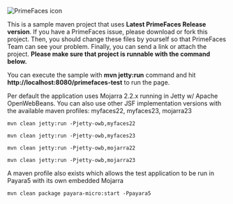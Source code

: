 ![PrimeFaces icon](https://www.primefaces.org/wp-content/uploads/2016/10/prime_logo_new.png)


This is a sample maven project that uses <strong>Latest PrimeFaces Release version</strong>. If you have a PrimeFaces issue, please download or fork this project. Then, you should change these files by yourself so that PrimeFaces Team can see your problem. Finally, you can send a link or attach the project. <strong>Please make sure that project is runnable with the command below.</strong>

You can execute the sample with <strong>mvn jetty:run</strong> command and hit <strong>http://localhost:8080/primefaces-test</strong> to run the page.

Per default the application uses Mojarra 2.2.x running in Jetty w/ Apache OpenWebBeans. 
You can also use other JSF implementation versions with the available maven profiles: myfaces22, myfaces23, mojarra23

`mvn clean jetty:run -Pjetty-owb,myfaces22`

`mvn clean jetty:run -Pjetty-owb,myfaces23`

`mvn clean jetty:run -Pjetty-owb,mojarra22`

`mvn clean jetty:run -Pjetty-owb,mojarra23`

A maven profile also exists which allows the test application to be run in Payara5 with its own embedded Mojarra

`mvn clean package payara-micro:start -Ppayara5`
